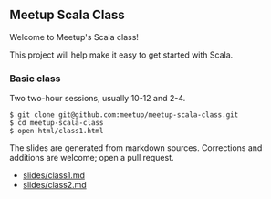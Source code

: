 ## Meetup Scala Class

Welcome to Meetup's Scala class!

This project will help make it easy to get started with Scala.

### Basic class

Two two-hour sessions, usually 10-12 and 2-4.

```
$ git clone git@github.com:meetup/meetup-scala-class.git
$ cd meetup-scala-class
$ open html/class1.html
```

The slides are generated from markdown sources. Corrections and
additions are welcome; open a pull request.

* [slides/class1.md](slides/class1.md)
* [slides/class2.md](slides/class2.md)
